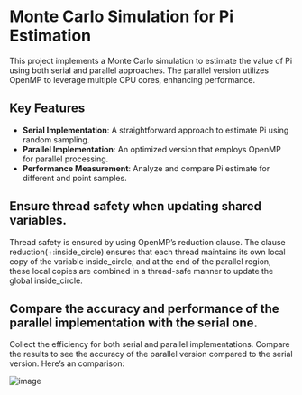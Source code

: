  # Monte Carlo Simulation for Pi Estimation

This project implements a Monte Carlo simulation to estimate the value of Pi using both serial and parallel approaches. The parallel version utilizes OpenMP to leverage multiple CPU cores, enhancing performance.

## Key Features

- **Serial Implementation**: A straightforward approach to estimate Pi using random sampling.
- **Parallel Implementation**: An optimized version that employs OpenMP for parallel processing.
- **Performance Measurement**: Analyze and compare Pi estimate for different and point samples.

## Ensure thread safety when updating shared variables.
Thread safety is ensured by using OpenMP’s reduction clause. The clause reduction(+:inside_circle) ensures that each thread maintains its own local copy of the variable inside_circle, and at the end of the parallel region, these local copies are combined in a thread-safe manner to update the global inside_circle.


## Compare the accuracy and performance of the parallel implementation with the serial one.
Collect the efficiency for both serial and parallel implementations. Compare the results to see the  accuracy of the parallel version compared to the serial version. Here’s an comparison:

![image](https://github.com/user-attachments/assets/9d4e00b8-24f3-4326-b55f-4f80797030f0)


